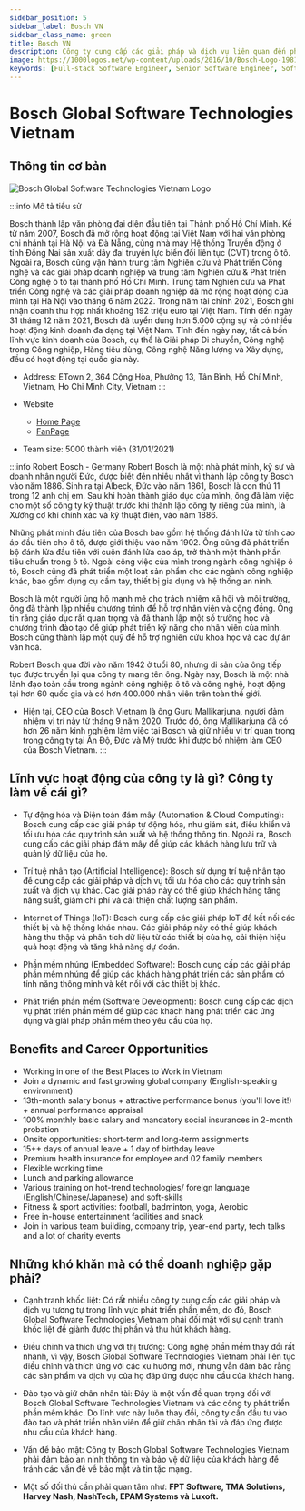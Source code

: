 ```yaml
---
sidebar_position: 5
sidebar_label: Bosch VN
sidebar_class_name: green
title: Bosch VN
description: Công ty cung cấp các giải pháp và dịch vụ liên quan đến phát triển phần mềm, chuyển đổi số, trí tuệ nhân tạo, IoT (Internet of Things), và các công nghệ mới khác.
image: https://1000logos.net/wp-content/uploads/2016/10/Bosch-Logo-1981.png
keywords: [Full-stack Software Engineer, Senior Software Engineer, Software Engineer, JS Framework, UI Framework, Frontend Developer, Nguyễn Lê Phong]
---
```


# Bosch Global Software Technologies Vietnam
## Thông tin cơ bản

![Bosch Global Software Technologies Vietnam Logo](https://1000logos.net/wp-content/uploads/2016/10/Bosch-Logo-1981.png)

:::info Mô tả tiểu sử

Bosch thành lập văn phòng đại diện đầu tiên tại Thành phố Hồ Chí Minh. Kể từ năm 2007, Bosch đã mở rộng hoạt động tại Việt Nam với hai văn phòng chi nhánh tại Hà Nội và Đà Nẵng, cùng nhà máy Hệ thống Truyền động ở tỉnh Đồng Nai sản xuất dây đai truyền lực biến đổi liên tục (CVT) trong ô tô. Ngoài ra, Bosch cũng vận hành trung tâm Nghiên cứu và Phát triển Công nghệ và các giải pháp doanh nghiệp và trung tâm Nghiên cứu & Phát triển Công nghệ ô tô tại thành phố Hồ Chí Minh. Trung tâm Nghiên cứu và Phát triển Công nghệ và các giải pháp doanh nghiệp đã mở rộng hoạt động của mình tại Hà Nội vào tháng 6 năm 2022. Trong năm tài chính 2021, Bosch ghi nhận doanh thu hợp nhất khoảng 192 triệu euro tại Việt Nam. Tính đến ngày 31 tháng 12 năm 2021, Bosch đã tuyển dụng hơn 5.000 cộng sự và có nhiều hoạt động kinh doanh đa dạng tại Việt Nam. Tính đến ngày nay, tất cả bốn lĩnh vực kinh doanh của Bosch, cụ thể là Giải pháp Di chuyển, Công nghệ trong Công nghiệp, Hàng tiêu dùng, Công nghệ Năng lượng và Xây dựng, đều có hoạt động tại quốc gia này.

- Address: ETown 2, 364 Cộng Hòa, Phường 13, Tân Bình, Hồ Chí Minh, Vietnam, Ho Chi Minh City, Vietnam
:::

* Website
  - [Home Page](https://www.bosch.com.vn/)
  - [FanPage](https://www.facebook.com/BoschGlobalSoftwareTechnologiesVietNam/)

* Team size: 5000 thành viên (31/01/2021)


:::info Robert Bosch - Germany
Robert Bosch là một nhà phát minh, kỹ sư và doanh nhân người Đức, được biết đến nhiều nhất vì thành lập công ty Bosch vào năm 1886. Sinh ra tại Albeck, Đức vào năm 1861, Bosch là con thứ 11 trong 12 anh chị em. Sau khi hoàn thành giáo dục của mình, ông đã làm việc cho một số công ty kỹ thuật trước khi thành lập công ty riêng của mình, là Xưởng cơ khí chính xác và kỹ thuật điện, vào năm 1886.

Những phát minh đầu tiên của Bosch bao gồm hệ thống đánh lửa từ tính cao áp đầu tiên cho ô tô, được giới thiệu vào năm 1902. Ông cũng đã phát triển bộ đánh lửa đầu tiên với cuộn đánh lửa cao áp, trở thành một thành phần tiêu chuẩn trong ô tô. Ngoài công việc của mình trong ngành công nghiệp ô tô, Bosch cũng đã phát triển một loạt sản phẩm cho các ngành công nghiệp khác, bao gồm dụng cụ cầm tay, thiết bị gia dụng và hệ thống an ninh.

Bosch là một người ủng hộ mạnh mẽ cho trách nhiệm xã hội và môi trường, ông đã thành lập nhiều chương trình để hỗ trợ nhân viên và cộng đồng. Ông tin rằng giáo dục rất quan trọng và đã thành lập một số trường học và chương trình đào tạo để giúp phát triển kỹ năng cho nhân viên của mình. Bosch cũng thành lập một quỹ để hỗ trợ nghiên cứu khoa học và các dự án văn hoá.

Robert Bosch qua đời vào năm 1942 ở tuổi 80, nhưng di sản của ông tiếp tục được truyền lại qua công ty mang tên ông. Ngày nay, Bosch là một nhà lãnh đạo toàn cầu trong ngành công nghiệp ô tô và công nghệ, hoạt động tại hơn 60 quốc gia và có hơn 400.000 nhân viên trên toàn thế giới.


- Hiện tại, CEO của Bosch Vietnam là ông Guru Mallikarjuna, người đảm nhiệm vị trí này từ tháng 9 năm 2020. Trước đó, ông Mallikarjuna đã có hơn 26 năm kinh nghiệm làm việc tại Bosch và giữ nhiều vị trí quan trọng trong công ty tại Ấn Độ, Đức và Mỹ trước khi được bổ nhiệm làm CEO của Bosch Vietnam.
:::

## Lĩnh vực hoạt động của công ty là gì? Công ty làm về cái gì?
- Tự động hóa và Điện toán đám mây (Automation & Cloud Computing): Bosch cung cấp các giải pháp tự động hóa, như giám sát, điều khiển và tối ưu hóa các quy trình sản xuất và hệ thống thông tin. Ngoài ra, Bosch cung cấp các giải pháp đám mây để giúp các khách hàng lưu trữ và quản lý dữ liệu của họ.

- Trí tuệ nhân tạo (Artificial Intelligence): Bosch sử dụng trí tuệ nhân tạo để cung cấp các giải pháp và dịch vụ tối ưu hóa cho các quy trình sản xuất và dịch vụ khác. Các giải pháp này có thể giúp khách hàng tăng năng suất, giảm chi phí và cải thiện chất lượng sản phẩm.

- Internet of Things (IoT): Bosch cung cấp các giải pháp IoT để kết nối các thiết bị và hệ thống khác nhau. Các giải pháp này có thể giúp khách hàng thu thập và phân tích dữ liệu từ các thiết bị của họ, cải thiện hiệu quả hoạt động và tăng khả năng dự đoán.

- Phần mềm nhúng (Embedded Software): Bosch cung cấp các giải pháp phần mềm nhúng để giúp các khách hàng phát triển các sản phẩm có tính năng thông minh và kết nối với các thiết bị khác.

- Phát triển phần mềm (Software Development): Bosch cung cấp các dịch vụ phát triển phần mềm để giúp các khách hàng phát triển các ứng dụng và giải pháp phần mềm theo yêu cầu của họ.


## Benefits and Career Opportunities

- Working in one of the Best Places to Work in Vietnam
- Join a dynamic and fast growing global company (English-speaking environment)
- 13th-month salary bonus + attractive performance bonus (you'll love it!) + annual performance appraisal
- 100% monthly basic salary and mandatory social insurances in 2-month probation
- Onsite opportunities: short-term and long-term assignments
- 15++ days of annual leave + 1 day of birthday leave
- Premium health insurance for employee and 02 family members
- Flexible working time
- Lunch and parking allowance
- Various training on hot-trend technologies/ foreign language (English/Chinese/Japanese) and soft-skills
- Fitness & sport activities: football, badminton, yoga, Aerobic
- Free in-house entertainment facilities and snack
- Join in various team building, company trip, year-end party, tech talks and a lot of charity events


## Những khó khăn mà có thể doanh nghiệp gặp phải?
- Cạnh tranh khốc liệt: Có rất nhiều công ty cung cấp các giải pháp và dịch vụ tương tự trong lĩnh vực phát triển phần mềm, do đó, Bosch Global Software Technologies Vietnam phải đối mặt với sự cạnh tranh khốc liệt để giành được thị phần và thu hút khách hàng.

- Điều chỉnh và thích ứng với thị trường: Công nghệ phần mềm thay đổi rất nhanh, vì vậy, Bosch Global Software Technologies Vietnam phải liên tục điều chỉnh và thích ứng với các xu hướng mới, nhưng vẫn đảm bảo rằng các sản phẩm và dịch vụ của họ đáp ứng được nhu cầu của khách hàng.

- Đào tạo và giữ chân nhân tài: Đây là một vấn đề quan trọng đối với Bosch Global Software Technologies Vietnam và các công ty phát triển phần mềm khác. Do lĩnh vực này luôn thay đổi, công ty cần đầu tư vào đào tạo và phát triển nhân viên để giữ chân nhân tài và đáp ứng được nhu cầu của khách hàng.

- Vấn đề bảo mật: Công ty Bosch Global Software Technologies Vietnam phải đảm bảo an ninh thông tin và bảo vệ dữ liệu của khách hàng để tránh các vấn đề về bảo mật và tin tặc mạng.

* Một số đối thủ cần phải quan tâm như: **FPT Software, TMA Solutions, Harvey Nash, NashTech, EPAM Systems và Luxoft.**
